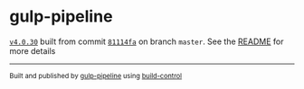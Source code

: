 # gulp-pipeline

[`v4.0.30`](../../releases/tag/v4.0.30) built from commit [`81114fa`](../../commit/81114fac891896c5807bc68d87d66f177de84bee) on branch `master`. See the [README](../..) for more details

---
<sup>Built and published by [gulp-pipeline](https://github.com/alienfast/gulp-pipeline) using [build-control](https://github.com/alienfast/build-control)</sup>
